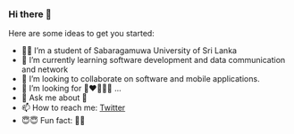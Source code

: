 ### Hi there 👋



Here are some ideas to get you started:

- 👨‍🎓 I’m a student of Sabaragamuwa University of Sri Lanka
- 🧐 I’m currently learning software development and data communication and network
- 👯 I’m looking to collaborate on software and mobile applications. 
- 🤔 I’m looking for  👨‍❤️‍💋‍👨😜 ...
- 💬 Ask me about 🤏 
- 📫 How to reach me: [Twitter](https://www.twitter.com/aathil1231)
- 😇😇 Fun fact: 👨‍🎓

